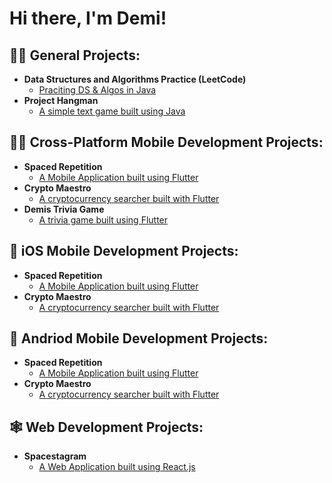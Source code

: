 <h1>Hi there, I'm Demi! </h1> 

<!-- <br/><a href="https://github.com/DemiAdisa">Programmer</a>, <a href="https://www.linkedin.com/in/joshmadakor/">Cybersecurity Professional</a>, <a href="https://www.youtube.com/c/joshmadakor">YouTuber</a>
 -->
 
 <h2>👨‍💻 General Projects:</h2>

- <b>Data Structures and Algorithms Practice (LeetCode)</b>
  - [Praciting DS & Algos in Java](https://github.com/DemiAdisa/LeetCode-Solutions)
- <b>Project Hangman</b>
  - [A simple text game built using Java](https://github.com/DemiAdisa/Project-Hangman)


<h2>👨‍💻 Cross-Platform Mobile Development Projects:</h2>

- <b>Spaced Repetition</b>
  - [A Mobile Application built using Flutter](https://github.com/DemiAdisa/Spaced-Repetition)
- <b>Crypto Maestro</b>
  - [A cryptocurrency searcher built with Flutter](https://github.com/DemiAdisa/crypto-maestro)
- <b>Demis Trivia Game</b>
  - [A trivia game built using Flutter](https://github.com/DemiAdisa/Demis-Trivia-Game)

 
 <h2>🍏 iOS Mobile Development Projects:</h2>

- <b>Spaced Repetition</b>
  - [A Mobile Application built using Flutter](https://github.com/DemiAdisa/Spaced-Repetition)
- <b>Crypto Maestro</b>
  - [A cryptocurrency searcher built with Flutter](https://github.com/DemiAdisa/crypto-maestro)

<h2>📱 Andriod Mobile Development Projects:</h2>

- <b>Spaced Repetition</b>
  - [A Mobile Application built using Flutter](https://github.com/DemiAdisa/Spaced-Repetition)
- <b>Crypto Maestro</b>
  - [A cryptocurrency searcher built with Flutter](https://github.com/DemiAdisa/crypto-maestro)

<h2>🕸️ Web Development Projects:</h2>

- <b>Spacestagram</b>
  - [A Web Application built using React.js](https://github.com/DemiAdisa/Spacestagram)


<!-- <h2>📺 Popular YouTube Videos</h2>

- [How to get into Cybersecurity Starting From Zero](https://www.youtube.com/watch?v=a83ASGn_V_s)
- [A Day in the Life of a Cybersecurity Anayst](https://www.youtube.com/watch?v=uHy3oM7NnoU)
- [How to Create a KeyLogger (C#)](https://www.youtube.com/watch?v=N-L9hklSlNk)
- [Ransomware Demonstration (C#)](https://www.youtube.com/watch?v=OfvdQeh79s0)
- [Is WGU Legit?](https://www.youtube.com/watch?v=E2MwRWxDBkA) -->

<!-- <h2> 🤳 Connect with me:</h2>

[<img align="left" alt="JoshMadakor | LinkedIn" width="22px" src="https://cdn.jsdelivr.net/npm/simple-icons@v3/icons/linkedin.svg" />][linkedin]


[linkedin]: https://linkedin.com/in/DemiAdisa -->

<!-- **DemiAdisa/DemiAdisa** is a ✨ _special_ ✨ repository because its `README.md` (this file) appears on your GitHub profile.

Here are some ideas to get you started:

- 🔭 I’m currently working on ...
- 🌱 I’m currently learning ...
- 👯 I’m looking to collaborate on ...
- 🤔 I’m looking for help with ...
- 💬 Ask me about ...
- 📫 How to reach me: ...
- 😄 Pronouns: ...
- ⚡ Fun fact: ...
-->

